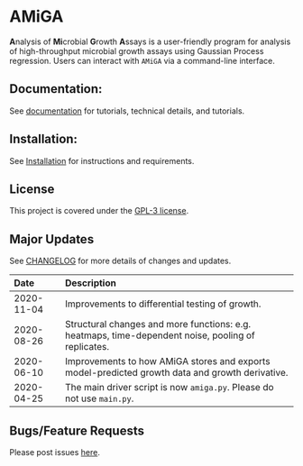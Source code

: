 # AMiGA

**A**nalysis of **Mi**crobial **G**rowth **A**ssays is a user-friendly program for analysis of high-throughput microbial growth assays using Gaussian Process regression. Users can interact with `AMiGA` via a command-line interface.

## Documentation:

See [documentation](https://firasmidani.github.io/amiga) for tutorials, technical details, and tutorials.

## Installation:

See [Installation](https://firasmidani.github.io/amiga/doc/installation.html) for instructions and requirements.

## License

This project is covered under the [GPL-3 license](https://www.gnu.org/licenses/gpl-3.0.en.html).

## Major Updates

See [CHANGELOG](https://github.com/firasmidani/amiga/blob/master/CHANGELOG.md) for more details of changes and updates. 

|Date|Description|
|:---|:---|
|2020-11-04|Improvements to differential testing of growth.|
|2020-08-26|Structural changes and more functions: e.g. heatmaps, time-dependent noise, pooling of replicates.|  
|2020-06-10|Improvements to how AMiGA stores and exports model-predicted growth data and growth derivative.|
|2020-04-25|The main driver script is now `amiga.py`. Please do not use `main.py`.|

## Bugs/Feature Requests

Please post issues [here](https://github.com/firasmidani/amiga/issues).

